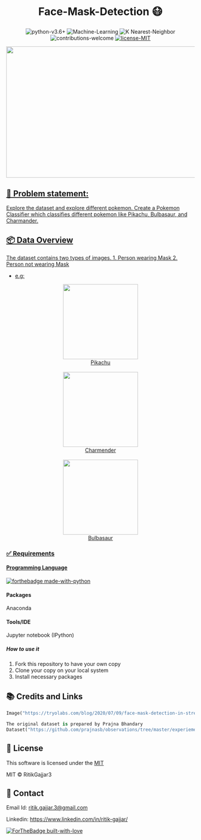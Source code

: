# <p align="center">Face-Mask-Detection 😷</p>

<p align="center">
    <img src="https://img.shields.io/badge/python-v3.6+-blue.svg"
         alt="python-v3.6+">
    <img src="https://img.shields.io/badge/Machine-Learning-red.svg"
         alt="Machine-Learning">
    <img src="https://img.shields.io/badge/K Nearest-Neighbor-yellow.svg"
         alt="K Nearest-Neighbor">
    <img src="https://img.shields.io/badge/contributions-welcome-orange.svg"
         alt="contributions-welcome">
    <a href="https://github.com/RitikGajjar3/Face-Mask-Detection/blob/main/LICENSE">
    <img src="https://img.shields.io/badge/license-MIT-green.svg"
         alt="license-MIT">
</p>

<p align="center">
  <img width="600" height="350" src="https://tryolabs.com/blog/images/blog/social/2020-07-09-face-mask-detection-in-street-camera-video-streams-using-ai-behind-the-curtain.22b74ac9.png">
</p>

<h2>📘 Problem statement:</h2>
Explore the dataset and explore different pokemon. Create a Pokemon Classifier which classifies different pokemon like Pikachu, Bulbasaur, and Charmander.


<h2>📦 Data Overview</h2>
The dataset contains two types of images.
    1. Person wearing Mask
    2. Person not wearing Mask

- e.g:  
<p align="Center">
  
  <img width="200" height="200" src="https://user-images.githubusercontent.com/40620782/84025174-b71dba00-a9a8-11ea-9d0a-87bcc6611991.jpg">
  <br>
  Pikachu
  <br>
  <br>
  
  <img width="200" height="200" src="https://user-images.githubusercontent.com/40620782/84025278-e59b9500-a9a8-11ea-845e-0d44f8ad8c2e.jpg">
  <br>
  Charmender
  <br>
  <br>
  
   <img width="200" height="200" src="https://user-images.githubusercontent.com/40620782/84025234-d3b9f200-a9a8-11ea-8172-d59996c5713a.jpg">
   <br>
   Bulbasaur

</p>


### ✅  Requirements

#### Programming Language
[![forthebadge made-with-python](http://ForTheBadge.com/images/badges/made-with-python.svg)](https://www.python.org/)

#### Packages
Anaconda

#### Tools/IDE 
Jupyter notebook (IPython)

##### How to use it
1. Fork this repository to have your own copy
2. Clone your copy on your local system
3. Install necessary packages

## 📚 Credits and Links
```python
Image("https://tryolabs.com/blog/2020/07/09/face-mask-detection-in-street-camera-video-streams-using-ai-behind-the-curtain/")

The original dataset is prepared by Prajna Bhandary
Dataset("https://github.com/prajnasb/observations/tree/master/experiements/data")
```

## 📜 License

This software is licensed under the [MIT](https://github.com/RitikGajjar3/Face-Mask-Detection/blob/main/LICENSE)

MIT © RitikGajjar3

## 🤝 Contact

Email Id: ritik.gajjar.3@gmail.com

Linkedin: https://www.linkedin.com/in/ritik-gajjar/

[![ForTheBadge built-with-love](http://ForTheBadge.com/images/badges/built-with-love.svg)](https://github.com/RitikGajjar3)
